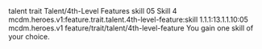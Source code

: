 <ability>
  <metadata>
    <class>talent</class>
    <feature_type>trait</feature_type>
    <file_dpath>Talent/4th-Level Features</file_dpath>
    <item_id>skill</item_id>
    <item_index>05</item_index>
    <item_name>Skill</item_name>
    <level>4</level>
    <scc>mcdm.heroes.v1:feature.trait.talent.4th-level-feature:skill</scc>
    <scdc>1.1.1:13.1.1.10:05</scdc>
    <source>mcdm.heroes.v1</source>
    <type>feature/trait/talent/4th-level-feature</type>
  </metadata>
  <effects>
    <effect type="mundane">You gain one skill of your choice.</effect>
  </effects>
</ability>
